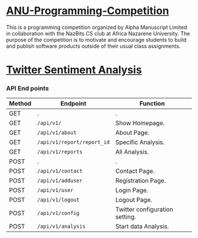 # [ANU-Programming-Competition](http://bit.ly/3cKKnXX)
This is a programming competition organized by Alpha Manuscript Limited in collaboration with the NazBits CS club at Africa Nazarene University. The purpose of the competition is to motivate and encourage students to build and publish software products outside of their usual class assignments.


# [Twitter Sentiment Analysis](http://bit.ly/33c0Rnx)
### API End points
Method | Endpoint | Function |
| ------ | -------------| --------------- |
|GET| . |   .   |
|GET| `/api/v1/` | Show Homepage. |
|GET| `/api/v1/about` | About Page.|
|GET| `/api/v1/report/report_id` | Specific Analysis.|
|GET| `/api/v1/reports` | All Analysis.|
|POST| . |   .   |
|POST| `/api/v1/contact` | Contact Page.|
|POST| `/api/v1/adduser` | Registration Page. |
|POST| `/api/v1/user` | Login Page. |
|POST| `/api/v1/logout` | Logout Page. |
|POST| `/api/v1/config` | Twitter configuration setting.|
|POST| `/api/v1/analysis` | Start data Analysis.|

